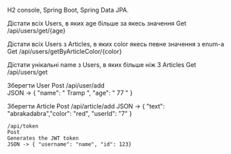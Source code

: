    H2 console, Spring Boot, Spring Data JPA.

   Дістати всіх Users, в яких age більше за якесь значення
    Get
   /api/users/get/{age}
   
   
   Дістати всіх Users з Articles, в яких color якесь певне значення з enum-а
   Get
   /api/users/getByArticleColor/{color}
   
   Дістати унікальні name з Users, в яких більше ніж 3 Articles
   Get
   /api/users/get
   
   Зберегти User
   Post
   /api/user/add   
   JSON -> { "name": " Tramp ", "age": " 77 " }
   
   Зберегти Article
   Post
   /api/article/add
    JSON -> { "text": "abrakadabra","color": "red", "userId": "7" }
    
    /api/token
    Post
    Generates the JWT token 
    JSON -> { "username": "name", "id": 123}
    